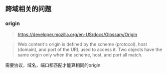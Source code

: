## 跨域相关的问题

### origin

> https://developer.mozilla.org/en-US/docs/Glossary/Origin

> Web content's origin is defined by the scheme (protocol), host (domain), and port of the URL used to access it. Two objects have the same origin only when the scheme, host, and port all match.

需要协议，域名，端口都匹配才能算相同的origin

